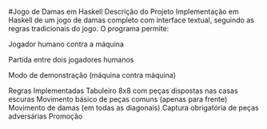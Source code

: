 #Jogo de Damas em Haskell
Descrição do Projeto
Implementação em Haskell de um jogo de damas completo com interface textual, seguindo as regras tradicionais do jogo. O programa permite:

Jogador humano contra a máquina

Partida entre dois jogadores humanos

Modo de demonstração (máquina contra máquina)

Regras Implementadas
 Tabuleiro 8x8 com peças dispostas nas casas escuras
 Movimento básico de peças comuns (apenas para frente)
 Movimento de damas (em todas as diagonais)
 Captura obrigatória de peças adversárias
 Promoção
